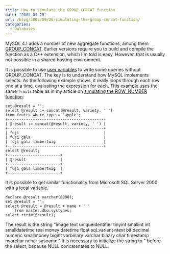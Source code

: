 ```yaml
---
title: How to simulate the GROUP_CONCAT function
date: "2005-09-28"
url: /blog/2005/09/28/simulating-the-group-concat-function/
categories:
  - Databases
---
```

MySQL 4.1 adds a number of new aggregate functions, among them [GROUP_CONCAT](http://dev.mysql.com/doc/mysql/en/group-by-functions.html). Earlier versions require you to build and compile the function as a C++ extension, which I'm told is easy. However, that is usually not possible in a shared hosting environment.

It is possible to use [user variables](http://dev.mysql.com/doc/mysql/en/variables.html) to write some queries without GROUP_CONCAT. The key is to understand how MySQL implements selects. As the following example shows, it really loops through each row one at a time, evaluating the expression for each. This example uses the same `fruits` table as in my article on [simulating the ROW_NUMBER function](/blog/2005/09/27/simulating-the-sql-row_number-function/):

```
set @result = '';
select @result := concat(@result, variety, ' ') 
from fruits where type = 'apple';
+------------------------------------------+
| @result := concat(@result, variety, ' ') |
+------------------------------------------+
| fuji                                     |
| fuji gala                                |
| fuji gala limbertwig                     |
+------------------------------------------+
select @result;
+-----------------------+
| @result               |
+-----------------------+
| fuji gala limbertwig  |
+-----------------------+
```

It is possible to get similar functionality from Microsoft SQL Server 2000 with a local variable.

```
declare @result varchar(8000);
set @result = '';
select @result = @result + name + ' '
    from master.dbo.systypes;
select rtrim(@result);
```

The result is the string "image text uniqueidentifier tinyint smallint int smalldatetime real money datetime float sql_variant ntext bit decimal numeric smallmoney bigint varbinary varchar binary char timestamp nvarchar nchar sysname." It is necessary to initialize the string to " before the select, because NULL concatenates to NULL.


